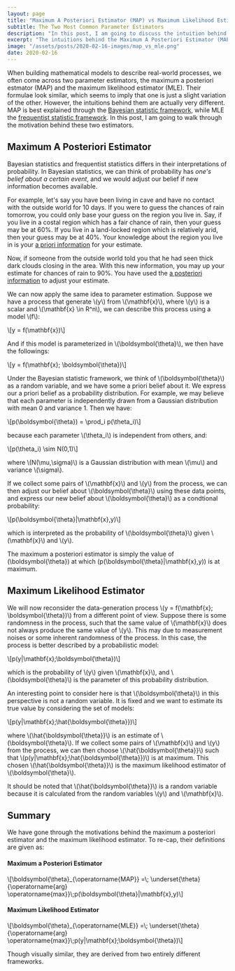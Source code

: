 ```yaml
---
layout: page
title: "Maximum A Posteriori Estimator (MAP) vs Maximum Likelihood Estimator (MLE)"
subtitle: The Two Most Common Parameter Estimators
description: "In this post, I am going to discuss the intuition behind these two estimators."
excerpt: "The intuitions behind the Maximum A Posteriori Estimator (MAP) and Maximum Likelihood Estimator (MLE)."
image: "/assets/posts/2020-02-16-images/map_vs_mle.png"
date: 2020-02-16
---
```


<script src="https://polyfill.io/v3/polyfill.min.js?features=es6"></script>
  <script id="MathJax-script" async
          src="https://cdn.jsdelivr.net/npm/mathjax@3.0.0/es5/tex-mml-chtml.js">
  </script>
  
When building mathematical models to describe real-world processes, we often come across two parameter estimators, the maximum a posteriori estmator (MAP) and the maximum likelihood estimator (MLE).
Their formulae look similar, which seems to imply that one is just a slight variation of the other.
However, the intuitions behind them are actually very different. MAP is best explained through the <a href="https://en.wikipedia.org/wiki/Bayesian_statistics">Bayesian statistic framework</a>,
while MLE the <a href="https://en.wikipedia.org/wiki/Frequentist_inference">frequentist statistic framework</a>. In this post, I am going to walk through the motivation behind these two estimators.

<h2>Maximum A Posteriori Estimator</h2>
Bayesian statistics and frequentist statistics differs in their interpretations of probability.
In Bayesian statistics, we can think of probability has <i>one's belief about a certain event</i>, and we would adjust our belief if new information becomes available.

For example, let's say you have been living in cave and have no contact with the outside world for 10 days. If you were to guess the chances of rain tomorrow, you could only base your guess on the region you live in.
Say, if you live in a costal region which has a fair chance of rain, then your guess may be at 60%. If you live in a land-locked region which is relatively arid, then your guess may be at 40%. 
Your knowledge about the region you live in is your <a href="https://en.wikipedia.org/wiki/Mathematical_model#A_priori_information">a priori information</a> for your estimate.

Now, if someone from the outside world told you that he had seen thick dark clouds closing in the area. With this new information, you may up your estimate for chances of rain to 90%. 
You have used the <a href="https://en.wikipedia.org/wiki/Empirical_evidence">a posteriori information</a> to adjust your estimate.

<p>We can now apply the same idea to parameter estimation. Suppose we have a process that generate \(y\) from \(\mathbf{x}\), where \(y\) is a scalar and \(\mathbf{x} \in R^n\), we can describe this process using a model \(f\):
</p>

<p>\[y = f(\mathbf{x})\]</p>

<p>And if this model is parameterized in \(\boldsymbol{\theta}\), we then have the followings:</p>

<p>\[y = f(\mathbf{x}; \boldsymbol{\theta})\]</p>

<p>Under the Bayesian statistic framework, we think of \(\boldsymbol{\theta}\) as a random variable, and we have some a priori belief about it. We express our a priori belief as a probability distribution.
For example, we may believe that each parameter is independently drawn from a Gaussian distribution with mean 0 and variance 1. Then we have:</p>

<p>\[p(\boldsymbol{\theta}) = \prod_i p(\theta_i)\]</p>

<p>because each parameter \(\theta_i\) is independent from others, and:</p>

<p>\[p(\theta_i) \sim N(0,1)\]</p>

<p>where \(N(\mu,\sigma)\) is a Gaussian distribution with mean \(\mu\) and variance \(\sigma\).</p>

<p>If we collect some pairs of \(\mathbf{x}\) and \(y\) from the process, we can then adjust our belief about \(\boldsymbol{\theta}\) using these data points, and express our new belief about \(\boldsymbol{\theta}\) as a condtional probability:</p>
<p>\[p(\boldsymbol{\theta}|\mathbf{x},y)\]</p>

<p>which is interpreted as the probability of \(\boldsymbol{\theta}\) given \(\mathbf{x}\) and \(y\).

The maximum a posteriori estimator is simply the value of \(\boldsymbol{\theta}\) at which \(p(\boldsymbol{\theta}|\mathbf{x},y)\) is at maximum.</p>

<h2>Maximum Likelihood Estimator</h2>

<p> We will now reconsider the data-generation process \(y = f(\mathbf{x}; \boldsymbol{\theta})\) from a different point of view. Suppose there is some randomness in the process, such that the same value of \(\mathbf{x}\) 
does not always produce the same value of \(y\). This may due to measurement noises or some inherent randomness of the process. In this case, the process is better described by a probabilistic model:</p>

<p>\[p(y|\mathbf{x};\boldsymbol{\theta})\]</p>

<p>which is the probability of \(y\) given \(\mathbf{x}\), and \(\boldsymbol{\theta}\) is the parameter of this probability distribution. 

<p>An interesting point to consider here is that \(\boldsymbol{\theta}\) in this perspective is not a random variable. It is fixed and we want to estimate its true value by considering the set of models:</p>

<p>\[p(y|\mathbf{x};\hat{\boldsymbol{\theta}})\]</p>

<p>where \(\hat{\boldsymbol{\theta}}\) is an estimate of \(\boldsymbol{\theta}\). If we collect some pairs of \(\mathbf{x}\) and \(y\) from the process, we can then choose \(\hat{\boldsymbol{\theta}}\) such that
\(p(y|\mathbf{x};\hat{\boldsymbol{\theta}})\) is at maximum. This chosen \(\hat{\boldsymbol{\theta}}\) is the maximum likelihood estimator of \(\boldsymbol{\theta}\).</p>

<p>It should be noted that \(\hat{\boldsymbol{\theta}}\) is a random variable because it is calculated from the random variables \(y\) and \(\mathbf{x}\).</p>

<h2>Summary</h2>
We have gone through the motivations behind the maximum a posteriori estimator and the maximum likelihood estimator. To re-cap, their definitions are given as:

<h4>Maximum a Posteriori Estimator</h4>
<p>\[\boldsymbol{\theta}_{\operatorname{MAP}} =\; \underset{\theta}{\operatorname{arg} \operatorname{max}}\;p(\boldsymbol{\theta}|\mathbf{x},y)\]</p>
<h4>Maximum Likelihood Estimator</h4>
<p>\[\boldsymbol{\theta}_{\operatorname{MLE}} =\; \underset{\theta}{\operatorname{arg} \operatorname{max}}\;p(y|\mathbf{x};\boldsymbol{\theta})\]</p>
Though visually similar, they are derived from two entirely different frameworks.
